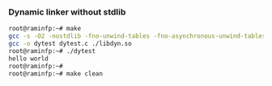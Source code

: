 ### Dynamic linker without stdlib



```bash
root@raminfp:~# make
gcc -s -O2 -nostdlib -fno-unwind-tables -fno-asynchronous-unwind-tables -fPIC -shared -o libdyn.so  assm_syscall.c
gcc -o dytest dytest.c ./libdyn.so
root@raminfp:~# ./dytest
hello world
root@raminfp:~#
root@raminfp:~# make clean
```
